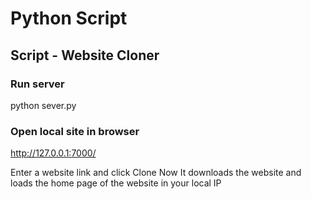 # Python Script

## Script - Website Cloner

### Run server
python sever.py

### Open local site in browser
http://127.0.0.1:7000/

Enter a website link and click Clone Now
It downloads the website and loads the home page of the website in your local IP

<!-- Updated README links and corrected typos -->
<!-- Updated README links and corrected typos -->
